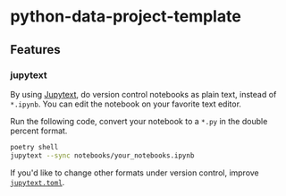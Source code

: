 # python-data-project-template

## Features

### jupytext

By using [Jupytext](https://github.com/mwouts/jupytext), do version control notebooks as plain text, instead of `*.ipynb`. You can edit the notebook on your favorite text editor.

Run the following code, convert your notebook to a `*.py` in the double percent format.

```bash
poetry shell
jupytext --sync notebooks/your_notebooks.ipynb
```

If you'd like to change other formats under version control,  improve [`jupytext.toml`](https://jupytext.readthedocs.io/en/latest/config.html#configuring-paired-notebooks-globally).
